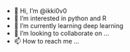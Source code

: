 - 👋 Hi, I’m @ikki0v0
- 👀 I’m interested in python and R
- 🌱 I’m currently learning deep learning
- 💞️ I’m looking to collaborate on ...
- 📫 How to reach me ...

<!---
ikki0v0/ikki0v0 is a ✨ special ✨ repository because its `README.md` (this file) appears on your GitHub profile.
You can click the Preview link to take a look at your changes.
--->
